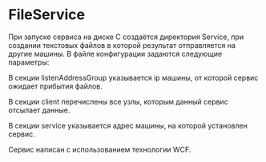 # FileService
При запуске сервиса на диске C создаётся директория Service, при создании текстовых файлов в которой результат отправляется на другие
машины.
В файле конфигурации задаются следующие параметры:

  В секции listenAddressGroup указывается ip машины, от которой сервис ожидает прибытия файлов.

  В секции client перечислены все узлы, которым данный сервис отсылает данные.
  
  В секции service указывается адрес машины, на которой установлен сервис.

Сервис написан с использованием технологии WCF.
